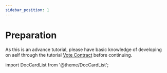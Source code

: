 ```yaml
---
sidebar_position: 1
---
```


# Preparation

As this is an advance tutorial, please have basic knowledge of developing on aelf through the tutorial [Vote Contract](../../stackup/index.md) before continuing.

import DocCardList from '@theme/DocCardList';

<DocCardList />
